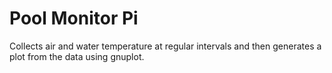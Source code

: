 # Pool Monitor Pi

Collects air and water temperature at regular intervals and then
generates a plot from the data using gnuplot.
